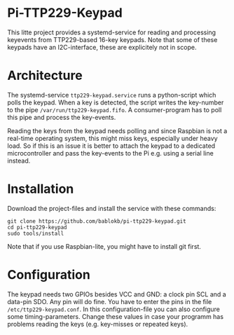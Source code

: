 Pi-TTP229-Keypad
================

This litte project provides a systemd-service for reading and processing
keyevents from TTP229-based 16-key keypads. Note that some of these
keypads have an I2C-interface, these are explicitely not in scope.


Architecture
============

The systemd-service `ttp229-keypad.service` runs a python-script which
polls the keypad. When a key is detected, the script writes the key-number
to the pipe `/var/run/ttp229-keypad.fifo`. A consumer-program has to
poll this pipe and process the key-events.

Reading the keys from the keypad needs polling and since Raspbian is
not a real-time operating system, this might miss keys, especially under
heavy load. So if this is an issue it is better to attach the keypad
to a dedicated microcontroller and pass the key-events to the Pi
e.g. using a serial line instead.


Installation
============

Download the project-files and install the service with these commands:

    git clone https://github.com/bablokb/pi-ttp229-keypad.git
    cd pi-ttp229-keypad
    sudo tools/install

Note that if you use Raspbian-lite, you might have to install git first.


Configuration
=============

The keypad needs two GPIOs besides VCC and GND: a clock pin SCL and a
data-pin SDO. Any pin will do fine. You have to enter the pins in the
file `/etc/ttp229-keypad.conf`. In this configuration-file you can also
configure some timing-parameters. Change these values in case your
programm has problems reading the keys (e.g. key-misses or repeated keys).
